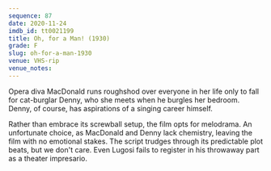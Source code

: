 ```yaml
---
sequence: 87
date: 2020-11-24
imdb_id: tt0021199
title: Oh, for a Man! (1930)
grade: F
slug: oh-for-a-man-1930
venue: VHS-rip
venue_notes:
---
```


Opera diva MacDonald runs roughshod over everyone in her life only to fall for cat-burglar Denny, who she meets when he burgles her bedroom. Denny, of course, has aspirations of a singing career himself.

<!-- end -->

Rather than embrace its screwball setup, the film opts for melodrama. An unfortunate choice, as MacDonald and Denny lack chemistry, leaving the film with no emotional stakes. The script trudges through its predictable plot beats, but we don't care. Even Lugosi fails to register in his throwaway part as a theater impresario.

